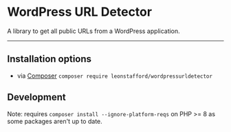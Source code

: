 # WordPress URL Detector

A library to get all public URLs from a WordPress application.

---

## Installation options

 - via [Composer](https://github.com/composer/composer) `composer require leonstafford/wordpressurldetector`


## Development

Note: requires `composer install --ignore-platform-reqs` on PHP >= 8 as some packages aren't up to date.

